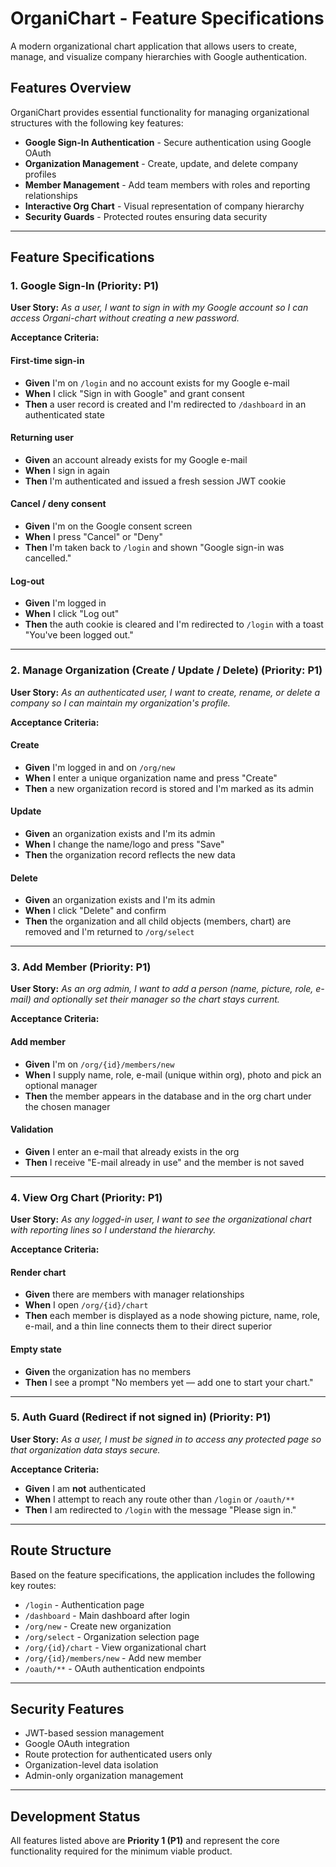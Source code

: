 # OrganiChart - Feature Specifications

A modern organizational chart application that allows users to create, manage, and visualize company hierarchies with Google authentication.

## Features Overview

OrganiChart provides essential functionality for managing organizational structures with the following key features:

- **Google Sign-In Authentication** - Secure authentication using Google OAuth
- **Organization Management** - Create, update, and delete company profiles
- **Member Management** - Add team members with roles and reporting relationships
- **Interactive Org Chart** - Visual representation of company hierarchy
- **Security Guards** - Protected routes ensuring data security

---

## Feature Specifications

### 1. Google Sign-In (Priority: P1)

**User Story:** _As a user, I want to sign in with my Google account so I can access Organi-chart without creating a new password._

**Acceptance Criteria:**

#### First-time sign-in

- **Given** I'm on `/login` and no account exists for my Google e-mail
- **When** I click "Sign in with Google" and grant consent
- **Then** a user record is created and I'm redirected to `/dashboard` in an authenticated state

#### Returning user

- **Given** an account already exists for my Google e-mail
- **When** I sign in again
- **Then** I'm authenticated and issued a fresh session JWT cookie

#### Cancel / deny consent

- **Given** I'm on the Google consent screen
- **When** I press "Cancel" or "Deny"
- **Then** I'm taken back to `/login` and shown "Google sign-in was cancelled."

#### Log-out

- **Given** I'm logged in
- **When** I click "Log out"
- **Then** the auth cookie is cleared and I'm redirected to `/login` with a toast "You've been logged out."

---

### 2. Manage Organization (Create / Update / Delete) (Priority: P1)

**User Story:** _As an authenticated user, I want to create, rename, or delete a company so I can maintain my organization's profile._

**Acceptance Criteria:**

#### Create

- **Given** I'm logged in and on `/org/new`
- **When** I enter a unique organization name and press "Create"
- **Then** a new organization record is stored and I'm marked as its admin

#### Update

- **Given** an organization exists and I'm its admin
- **When** I change the name/logo and press "Save"
- **Then** the organization record reflects the new data

#### Delete

- **Given** an organization exists and I'm its admin
- **When** I click "Delete" and confirm
- **Then** the organization and all child objects (members, chart) are removed and I'm returned to `/org/select`

---

### 3. Add Member (Priority: P1)

**User Story:** _As an org admin, I want to add a person (name, picture, role, e-mail) and optionally set their manager so the chart stays current._

**Acceptance Criteria:**

#### Add member

- **Given** I'm on `/org/{id}/members/new`
- **When** I supply name, role, e-mail (unique within org), photo and pick an optional manager
- **Then** the member appears in the database and in the org chart under the chosen manager

#### Validation

- **Given** I enter an e-mail that already exists in the org
- **Then** I receive "E-mail already in use" and the member is not saved

---

### 4. View Org Chart (Priority: P1)

**User Story:** _As any logged-in user, I want to see the organizational chart with reporting lines so I understand the hierarchy._

**Acceptance Criteria:**

#### Render chart

- **Given** there are members with manager relationships
- **When** I open `/org/{id}/chart`
- **Then** each member is displayed as a node showing picture, name, role, e-mail, and a thin line connects them to their direct superior

#### Empty state

- **Given** the organization has no members
- **Then** I see a prompt "No members yet — add one to start your chart."

---

### 5. Auth Guard (Redirect if not signed in) (Priority: P1)

**User Story:** _As a user, I must be signed in to access any protected page so that organization data stays secure._

**Acceptance Criteria:**

- **Given** I am **not** authenticated
- **When** I attempt to reach any route other than `/login` or `/oauth/**`
- **Then** I am redirected to `/login` with the message "Please sign in."

---

## Route Structure

Based on the feature specifications, the application includes the following key routes:

- `/login` - Authentication page
- `/dashboard` - Main dashboard after login
- `/org/new` - Create new organization
- `/org/select` - Organization selection page
- `/org/{id}/chart` - View organizational chart
- `/org/{id}/members/new` - Add new member
- `/oauth/**` - OAuth authentication endpoints

---

## Security Features

- JWT-based session management
- Google OAuth integration
- Route protection for authenticated users only
- Organization-level data isolation
- Admin-only organization management

---

## Development Status

All features listed above are **Priority 1 (P1)** and represent the core functionality required for the minimum viable product.
